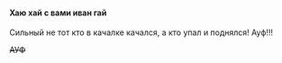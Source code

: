 #### Хаю хай с вами иван гай

Сильный не тот кто в качалке качался, а кто упал и поднялся! Ауф!!!

~~АУФ~~
